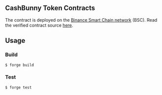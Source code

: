##  CashBunny Token Contracts

The contract is deployed on the [Binance Smart Chain network](https://bscscan.com/token/0x7a4d4C9ab336D7e8f59194DF13c4cB5AA9c93945) (BSC). Read the verified contract source [here](https://bscscan.com/address/0x7a4d4C9ab336D7e8f59194DF13c4cB5AA9c93945#code).

## Usage

### Build

```shell
$ forge build
```

### Test

```shell
$ forge test
```

